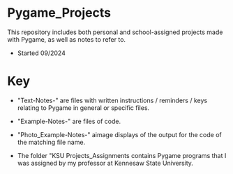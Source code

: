 # Pygame_Projects

This repository includes both personal and school-assigned projects made with Pygame, as well as notes to refer to.

* Started 09/2024

# Key
* "Text-Notes-" are files with written instructions / reminders / keys relating to Pygame in general or specific files.
* "Example-Notes-" are files of code.
* "Photo_Example-Notes-" aimage displays of the output for the code of the matching file name.

* The folder "KSU Projects_Assignments contains Pygame programs that I was assigned by my professor at Kennesaw State University.

